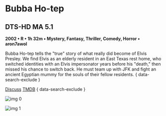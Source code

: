 # Bubba Ho-tep

## DTS-HD MA 5.1

**2002 • R • 1h 32m • Mystery, Fantasy, Thriller, Comedy, Horror • aron7awol**

Bubba Ho-tep tells the "true" story of what really did become of Elvis Presley. We find Elvis as an elderly resident in an East Texas rest home, who switched identities with an Elvis impersonator years before his "death," then missed his chance to switch back. He must team up with JFK and fight an ancient Egyptian mummy for the souls of their fellow residents.
{ data-search-exclude }

[Discuss](https://www.avsforum.com/threads/bass-eq-for-filtered-movies.2995212/post-59273632)  [TMDB](https://www.themoviedb.org/movie/9707)
{ data-search-exclude }

![img 0](https://i.imgur.com/OsEDl3h.jpg)

![img 1](https://i.imgur.com/cGhlsUW.png)

